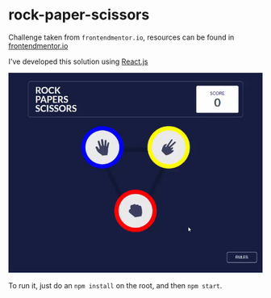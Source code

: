 # rock-paper-scissors

Challenge taken from `frontendmentor.io`, resources can be found in [frontendmentor.io](https://www.frontendmentor.io/challenges/rock-paper-scissors-game-pTgwgvgH)

I've developed this solution using [React.js](https://reactjs.org/)

![Capture](https://github.com/alexodan/rock-paper-scissors/blob/master/public/images/capture.gif)

To run it, just do an `npm install` on the root, and then `npm start`.
